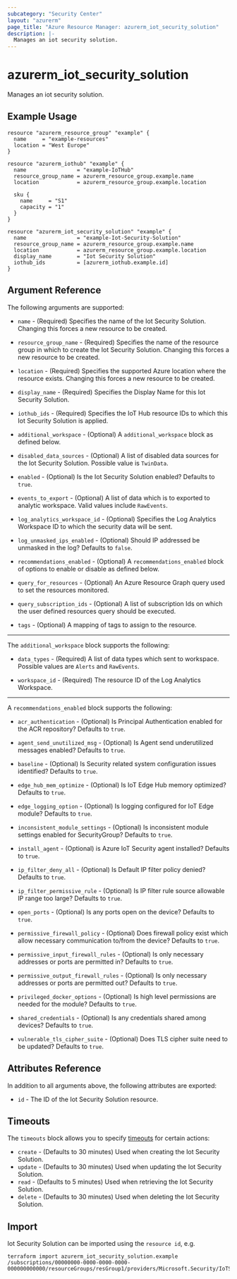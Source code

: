 ```yaml
---
subcategory: "Security Center"
layout: "azurerm"
page_title: "Azure Resource Manager: azurerm_iot_security_solution"
description: |-
  Manages an iot security solution.
---
```


# azurerm_iot_security_solution

Manages an iot security solution.

## Example Usage

```hcl
resource "azurerm_resource_group" "example" {
  name     = "example-resources"
  location = "West Europe"
}

resource "azurerm_iothub" "example" {
  name                = "example-IoTHub"
  resource_group_name = azurerm_resource_group.example.name
  location            = azurerm_resource_group.example.location

  sku {
    name     = "S1"
    capacity = "1"
  }
}

resource "azurerm_iot_security_solution" "example" {
  name                = "example-Iot-Security-Solution"
  resource_group_name = azurerm_resource_group.example.name
  location            = azurerm_resource_group.example.location
  display_name        = "Iot Security Solution"
  iothub_ids          = [azurerm_iothub.example.id]
}
```

## Argument Reference

The following arguments are supported:

* `name` - (Required) Specifies the name of the Iot Security Solution. Changing this forces a new resource to be created.

* `resource_group_name` - (Required) Specifies the name of the resource group in which to create the Iot Security Solution. Changing this forces a new resource to be created.

* `location` - (Required) Specifies the supported Azure location where the resource exists. Changing this forces a new resource to be created.

* `display_name` - (Required) Specifies the Display Name for this Iot Security Solution.

* `iothub_ids` - (Required) Specifies the IoT Hub resource IDs to which this Iot Security Solution is applied.

* `additional_workspace` - (Optional) A `additional_workspace` block as defined below.

* `disabled_data_sources` - (Optional) A list of disabled data sources for the Iot Security Solution. Possible value is `TwinData`.

* `enabled` - (Optional) Is the Iot Security Solution enabled? Defaults to `true`.

* `events_to_export` - (Optional) A list of data which is to exported to analytic workspace. Valid values include `RawEvents`.

* `log_analytics_workspace_id` - (Optional) Specifies the Log Analytics Workspace ID to which the security data will be sent.

* `log_unmasked_ips_enabled` - (Optional) Should IP addressed be unmasked in the log? Defaults to `false`.

* `recommendations_enabled` - (Optional) A `recommendations_enabled` block of options to enable or disable as defined below.

* `query_for_resources` - (Optional) An Azure Resource Graph query used to set the resources monitored.

* `query_subscription_ids` - (Optional) A list of subscription Ids on which the user defined resources query should be executed.

* `tags` - (Optional) A mapping of tags to assign to the resource.

---

The `additional_workspace` block supports the following:

* `data_types` - (Required) A list of data types which sent to workspace. Possible values are `Alerts` and `RawEvents`.

* `workspace_id` - (Required) The resource ID of the Log Analytics Workspace.

---

A `recommendations_enabled` block supports the following:

* `acr_authentication` - (Optional) Is Principal Authentication enabled for the ACR repository? Defaults to `true`.

* `agent_send_unutilized_msg` - (Optional) Is Agent send underutilized messages enabled? Defaults to `true`.

* `baseline` - (Optional) Is Security related system configuration issues identified? Defaults to `true`.

* `edge_hub_mem_optimize` - (Optional) Is IoT Edge Hub memory optimized? Defaults to `true`.

* `edge_logging_option` - (Optional) Is logging configured for IoT Edge module? Defaults to `true`.

* `inconsistent_module_settings` - (Optional) Is inconsistent module settings enabled for SecurityGroup? Defaults to `true`.

* `install_agent` - (Optional) is Azure IoT Security agent installed? Defaults to `true`.

* `ip_filter_deny_all` - (Optional) Is Default IP filter policy denied? Defaults to `true`.

* `ip_filter_permissive_rule` - (Optional) Is IP filter rule source allowable IP range too large? Defaults to `true`.

* `open_ports` - (Optional) Is any ports open on the device? Defaults to `true`.

* `permissive_firewall_policy` - (Optional) Does firewall policy exist which allow necessary communication to/from the device? Defaults to `true`.

* `permissive_input_firewall_rules` - (Optional) Is only necessary addresses or ports are permitted in? Defaults to `true`.

* `permissive_output_firewall_rules` - (Optional) Is only necessary addresses or ports are permitted out? Defaults to `true`.

* `privileged_docker_options` - (Optional) Is high level permissions are needed for the module? Defaults to `true`.

* `shared_credentials` - (Optional) Is any credentials shared among devices? Defaults to `true`.

* `vulnerable_tls_cipher_suite` - (Optional) Does TLS cipher suite need to be updated? Defaults to `true`.

## Attributes Reference

In addition to all arguments above, the following attributes are exported:

* `id` - The ID of the Iot Security Solution resource.

## Timeouts

The `timeouts` block allows you to specify [timeouts](https://www.terraform.io/docs/configuration/resources.html#timeouts) for certain actions:

* `create` - (Defaults to 30 minutes) Used when creating the Iot Security Solution.
* `update` - (Defaults to 30 minutes) Used when updating the Iot Security Solution.
* `read` - (Defaults to 5 minutes) Used when retrieving the Iot Security Solution.
* `delete` - (Defaults to 30 minutes) Used when deleting the Iot Security Solution.

## Import

Iot Security Solution can be imported using the `resource id`, e.g.

```shell
terraform import azurerm_iot_security_solution.example /subscriptions/00000000-0000-0000-0000-000000000000/resourceGroups/resGroup1/providers/Microsoft.Security/IoTSecuritySolutions/solution1
```
